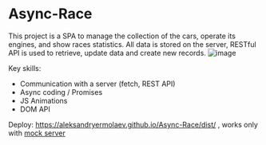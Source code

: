 # Async-Race
This project is a SPA to manage the collection of the cars, operate its engines, and show races statistics.
All data is stored on the server, RESTful API is used to retrieve, update data and create new records.
![image](https://user-images.githubusercontent.com/105563799/214020595-3a7166ec-5fcc-4a90-8529-576c5be79b54.png)

Key skills:
- Communication with a server (fetch, REST API)
- Async coding / Promises
- JS Animations
- DOM API

Deploy: https://aleksandryermolaev.github.io/Async-Race/dist/ , works only with [mock server](https://github.com/mikhama/async-race-api)

